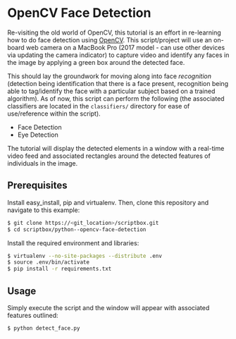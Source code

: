 # OpenCV Face Detection

Re-visiting the old world of OpenCV, this tutorial is an effort in re-learning how to do face
detection using [OpenCV](https://opencv.org/). This script/project will use an on-board web camera
on a MacBook Pro (2017 model - can use other devices via updating the camera indicator) to capture
video and identify any faces in the image by applying a green box around the detected face.

This should lay the groundwork for moving along into face *recognition* (detection being identification
that there is a face present, recognition being able to tag/identify the face with a particular
subject based on a trained algorithm). As of now, this script can perform the following (the associated
classifiers are located in the `classifiers/` directory for ease of use/reference within the script).

- Face Detection
- Eye Detection

The tutorial will display the detected elements in a window with a real-time video feed and associated
rectangles around the detected features of individuals in the image.

## Prerequisites

Install easy_install, pip and virtualenv. Then, clone this repository and navigate to this example:

```bash
$ git clone https://<git_location>/scriptbox.git
$ cd scriptbox/python--opencv-face-detection
```

Install the required environment and libraries:

```bash
$ virtualenv --no-site-packages --distribute .env
$ source .env/bin/activate
$ pip install -r requirements.txt
```

## Usage

Simply execute the script and the window will appear with associated features outlined:

```bash
$ python detect_face.py
```
